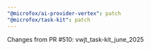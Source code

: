 ```yaml
---
"@microfox/ai-provider-vertex": patch
"@microfox/task-kit": patch
---
```


Changes from PR #510: vwjt_task-kit_june_2025
